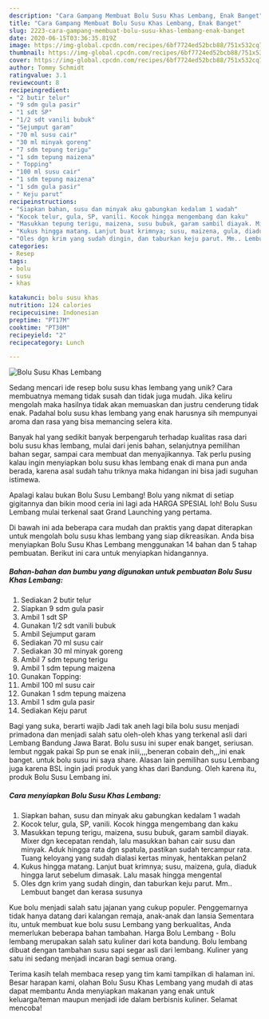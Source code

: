 ```yaml
---
description: "Cara Gampang Membuat Bolu Susu Khas Lembang, Enak Banget"
title: "Cara Gampang Membuat Bolu Susu Khas Lembang, Enak Banget"
slug: 2223-cara-gampang-membuat-bolu-susu-khas-lembang-enak-banget
date: 2020-06-15T03:36:35.819Z
image: https://img-global.cpcdn.com/recipes/6bf7724ed52bcb88/751x532cq70/bolu-susu-khas-lembang-foto-resep-utama.jpg
thumbnail: https://img-global.cpcdn.com/recipes/6bf7724ed52bcb88/751x532cq70/bolu-susu-khas-lembang-foto-resep-utama.jpg
cover: https://img-global.cpcdn.com/recipes/6bf7724ed52bcb88/751x532cq70/bolu-susu-khas-lembang-foto-resep-utama.jpg
author: Tommy Schmidt
ratingvalue: 3.1
reviewcount: 8
recipeingredient:
- "2 butir telur"
- "9 sdm gula pasir"
- "1 sdt SP"
- "1/2 sdt vanili bubuk"
- "Sejumput garam"
- "70 ml susu cair"
- "30 ml minyak goreng"
- "7 sdm tepung terigu"
- "1 sdm tepung maizena"
- " Topping"
- "100 ml susu cair"
- "1 sdm tepung maizena"
- "1 sdm gula pasir"
- " Keju parut"
recipeinstructions:
- "Siapkan bahan, susu dan minyak aku gabungkan kedalam 1 wadah"
- "Kocok telur, gula, SP, vanili. Kocok hingga mengembang dan kaku"
- "Masukkan tepung terigu, maizena, susu bubuk, garam sambil diayak. Mixer dgn kecepatan rendah, lalu masukkan bahan cair susu dan minyak. Aduk hingga rata dgn spatula, pastikan sudah tercampur rata. Tuang keloyang yang sudah dialasi kertas minyak, hentakkan pelan2"
- "Kukus hingga matang. Lanjut buat krimnya; susu, maizena, gula, diaduk hingga larut sebelum dimasak. Lalu masak hingga mengental"
- "Oles dgn krim yang sudah dingin, dan taburkan keju parut. Mm.. Lembuut banget dan kerasa susunya"
categories:
- Resep
tags:
- bolu
- susu
- khas

katakunci: bolu susu khas 
nutrition: 124 calories
recipecuisine: Indonesian
preptime: "PT17M"
cooktime: "PT30M"
recipeyield: "2"
recipecategory: Lunch

---
```



![Bolu Susu Khas Lembang](https://img-global.cpcdn.com/recipes/6bf7724ed52bcb88/751x532cq70/bolu-susu-khas-lembang-foto-resep-utama.jpg)

Sedang mencari ide resep bolu susu khas lembang yang unik? Cara membuatnya memang tidak susah dan tidak juga mudah. Jika keliru mengolah maka hasilnya tidak akan memuaskan dan justru cenderung tidak enak. Padahal bolu susu khas lembang yang enak harusnya sih mempunyai aroma dan rasa yang bisa memancing selera kita.

Banyak hal yang sedikit banyak berpengaruh terhadap kualitas rasa dari bolu susu khas lembang, mulai dari jenis bahan, selanjutnya pemilihan bahan segar, sampai cara membuat dan menyajikannya. Tak perlu pusing kalau ingin menyiapkan bolu susu khas lembang enak di mana pun anda berada, karena asal sudah tahu triknya maka hidangan ini bisa jadi suguhan istimewa.

Apalagi kalau bukan Bolu Susu Lembang! Bolu yang nikmat di setiap gigitannya dan bikin mood ceria ini lagi ada HARGA SPESIAL loh! Bolu Susu Lembang mulai terkenal saat Grand Launching yang pertama.


Di bawah ini ada beberapa cara mudah dan praktis yang dapat diterapkan untuk mengolah bolu susu khas lembang yang siap dikreasikan. Anda bisa menyiapkan Bolu Susu Khas Lembang menggunakan 14 bahan dan 5 tahap pembuatan. Berikut ini cara untuk menyiapkan hidangannya.

<!--inarticleads1-->

##### Bahan-bahan dan bumbu yang digunakan untuk pembuatan Bolu Susu Khas Lembang:

1. Sediakan 2 butir telur
1. Siapkan 9 sdm gula pasir
1. Ambil 1 sdt SP
1. Gunakan 1/2 sdt vanili bubuk
1. Ambil Sejumput garam
1. Sediakan 70 ml susu cair
1. Sediakan 30 ml minyak goreng
1. Ambil 7 sdm tepung terigu
1. Ambil 1 sdm tepung maizena
1. Gunakan  Topping:
1. Ambil 100 ml susu cair
1. Gunakan 1 sdm tepung maizena
1. Ambil 1 sdm gula pasir
1. Sediakan  Keju parut


Bagi yang suka, berarti wajib Jadi tak aneh lagi bila bolu susu menjadi primadona dan menjadi salah satu oleh-oleh khas yang terkenal asli dari Lembang Bandung Jawa Barat. Bolu susu ini super enak banget, seriusan. lembut nggak pakai Sp pun se enak iniii,,,,beneran cobain deh,,,ini enak banget. untuk bolu susu ini saya share. Alasan lain pemilihan susu Lembang juga karena BSL ingin jadi produk yang khas dari Bandung. Oleh karena itu, produk Bolu Susu Lembang ini. 

<!--inarticleads2-->

##### Cara menyiapkan Bolu Susu Khas Lembang:

1. Siapkan bahan, susu dan minyak aku gabungkan kedalam 1 wadah
1. Kocok telur, gula, SP, vanili. Kocok hingga mengembang dan kaku
1. Masukkan tepung terigu, maizena, susu bubuk, garam sambil diayak. Mixer dgn kecepatan rendah, lalu masukkan bahan cair susu dan minyak. Aduk hingga rata dgn spatula, pastikan sudah tercampur rata. Tuang keloyang yang sudah dialasi kertas minyak, hentakkan pelan2
1. Kukus hingga matang. Lanjut buat krimnya; susu, maizena, gula, diaduk hingga larut sebelum dimasak. Lalu masak hingga mengental
1. Oles dgn krim yang sudah dingin, dan taburkan keju parut. Mm.. Lembuut banget dan kerasa susunya


Kue bolu menjadi salah satu jajanan yang cukup populer. Penggemarnya tidak hanya datang dari kalangan remaja, anak-anak dan lansia Sementara itu, untuk membuat kue bolu susu Lembang yang berkualitas, Anda memerlukan beberapa bahan tambahan. Harga Bolu Lembang - Bolu lembang merupakan salah satu kuliner dari kota bandung. Bolu lembang dibuat dengan tambahan susu sapi segar asli dari lembang. Kuliner yang satu ini sedang menjadi incaran bagi semua orang. 

Terima kasih telah membaca resep yang tim kami tampilkan di halaman ini. Besar harapan kami, olahan Bolu Susu Khas Lembang yang mudah di atas dapat membantu Anda menyiapkan makanan yang enak untuk keluarga/teman maupun menjadi ide dalam berbisnis kuliner. Selamat mencoba!
